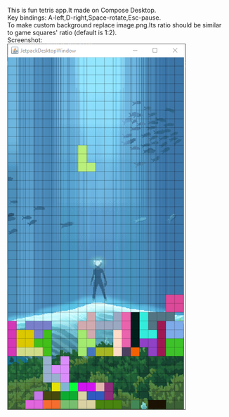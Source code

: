 This is fun tetris app.It made on Compose Desktop.\
Key bindings: A-left,D-right,Space-rotate,Esc-pause.\
To make custom background replace image.png.Its ratio should be similar to game squares' ratio (default is 1:2).\
Screenshot:\
![img.png](img.png)
